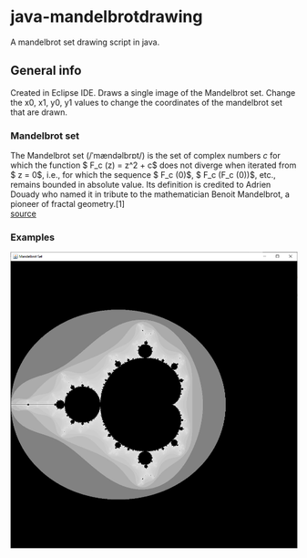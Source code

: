 # java-mandelbrotdrawing
A mandelbrot set drawing script in java.

## General info
Created in Eclipse IDE. 
Draws a single image of the Mandelbrot set. Change the x0, x1, y0, y1 values to change the coordinates of the mandelbrot set that are drawn.

### Mandelbrot set
The Mandelbrot set (/ˈmændəlbrɒt/) is the set of complex numbers *c* for which the function $ F_c (z) = z^2 + c$ does not diverge when iterated from $ z = 0$, i.e., for which the sequence $ F_c (0)$, $ F_c (F_c (0))$, etc., remains bounded in absolute value. Its definition is credited to Adrien Douady who named it in tribute to the mathematician Benoit Mandelbrot, a pioneer of fractal geometry.[1]
<br>
[source](https://en.wikipedia.org/wiki/Mandelbrot_set)

### Examples
<img src="./mandelbrot-whole.png">

